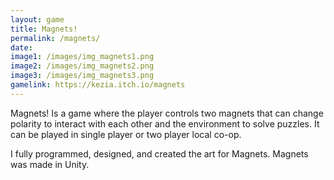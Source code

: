 ```yaml
---
layout: game
title: Magnets!
permalink: /magnets/
date: 
image1: /images/img_magnets1.png
image2: /images/img_magnets2.png
image3: /images/img_magnets3.png
gamelink: https://kezia.itch.io/magnets
---
```


Magnets! Is a game where the player controls two magnets that can change polarity to interact with each other and the environment to solve puzzles. It can be played in single player or two player local co-op.

I fully programmed, designed, and created the art for Magnets. Magnets was made in Unity.



